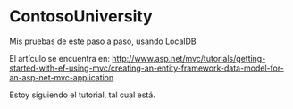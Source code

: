 ContosoUniversity
=================

Mis pruebas de este paso a paso, usando LocalDB

El artículo se encuentra en: 
http://www.asp.net/mvc/tutorials/getting-started-with-ef-using-mvc/creating-an-entity-framework-data-model-for-an-asp-net-mvc-application

Estoy siguiendo el tutorial, tal cual está.

